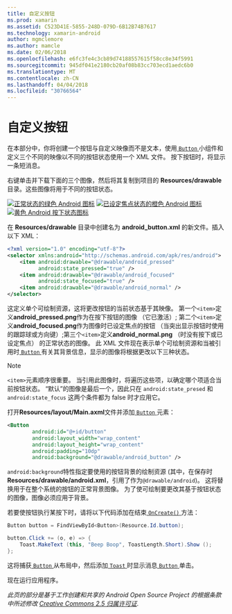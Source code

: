 ```yaml
---
title: 自定义按钮
ms.prod: xamarin
ms.assetid: C523D41E-5855-248D-079D-6B12B74B7617
ms.technology: xamarin-android
author: mgmclemore
ms.author: mamcle
ms.date: 02/06/2018
ms.openlocfilehash: e6fc3fe4c3cb89d74188557615f58cc8e34f5991
ms.sourcegitcommit: 945df041e2180cb20af08b83cc703ecd1aedc6b0
ms.translationtype: MT
ms.contentlocale: zh-CN
ms.lasthandoff: 04/04/2018
ms.locfileid: "30766564"
---
```

# <a name="custom-button"></a>自定义按钮

在本部分中，你将创建一个按钮与自定义映像而不是文本，使用[ `Button` ](https://developer.xamarin.com/api/type/Android.Widget.Button/)小组件和定义三个不同的映像以不同的按钮状态使用一个 XML 文件。 按下按钮时，将显示一条短消息。

右键单击并下载下面的三个图像，然后将其复制到项目的 **Resources/drawable** 目录。这些图像将用于不同的按钮状态。

 [![正常状态的绿色 Android 图标](custom-button-images/android-normal.png)](custom-button-images/android-normal.png#lightbox) [![已设定焦点状态的橙色 Android 图标](custom-button-images/android-focused.png)](custom-button-images/android-focused.png#lightbox) [![黄色 Android 按下状态图标](custom-button-images/android-pressed.png)](custom-button-images/android-pressed.png#lightbox)

在 **Resources/drawable** 目录中创建名为 **android_button.xml** 的新文件。插入以下 XML：

```xml
<?xml version="1.0" encoding="utf-8"?>
<selector xmlns:android="http://schemas.android.com/apk/res/android">
    <item android:drawable="@drawable/android_pressed"
          android:state_pressed="true" />
    <item android:drawable="@drawable/android_focused"
          android:state_focused="true" />
    <item android:drawable="@drawable/android_normal" />
</selector>
```

这定义单个可绘制资源，这将更改按钮的当前状态基于其映像。 第一个`<item>`定义**android_pressed.png**作为在按下按钮的图像 （它已激活）; 第二个`<item>`定义**android_focused.png**作为图像时已设定焦点的按钮 （当突出显示按钮时使用的跟踪球或方向键）;第三个`<item>`定义**android_normal.png** （时没有按下或已设定焦点） 的正常状态的图像。 此 XML 文件现在表示单个可绘制资源和当被引用时[ `Button` ](https://developer.xamarin.com/api/type/Android.Widget.Button/)有关其背景信息，显示的图像将根据更改以下三种状态。


> [!NOTE]
> `<item>`元素顺序很重要。 当引用此图像时，将遍历这些项，以确定哪个项适合当前按钮状态。
> “默认”的图像是最后一个，因此只在 `android:state_presed` 和 `android:state_focus` 这两个条件都为 false 时才应用它。

打开**Resources/layout/Main.axml**文件并添加[ `Button` ](https://developer.xamarin.com/api/type/Android.Widget.Button/)元素：

```xml
<Button
        android:id="@+id/button"
        android:layout_width="wrap_content"
        android:layout_height="wrap_content"
        android:padding="10dp"
        android:background="@drawable/android_button" />
```

`android:background`特性指定要使用的按钮背景的绘制资源 (其中，在保存时**Resources/drawable/android.xml**，引用了作为`@drawable/android`)。 这将替换用于在整个系统的按钮的正常背景图像。 为了使可绘制要更改其基于按钮状态的图像，图像必须应用于背景。

若要使按钮执行某按下时，请将以下代码添加在结束[ `OnCreate()` ](https://developer.xamarin.com/api/member/Android.App.Activity.OnCreate/p/Android.OS.Bundle/Android.OS.PersistableBundle/)方法：

```csharp
Button button = FindViewById<Button>(Resource.Id.button);

button.Click += (o, e) => {
    Toast.MakeText (this, "Beep Boop", ToastLength.Short).Show ();
};
```

这将捕获[ `Button` ](https://developer.xamarin.com/api/type/Android.Widget.Button/)从布局中，然后添加[ `Toast` ](https://developer.xamarin.com/api/type/Android.Widget.Toast/)时显示消息[ `Button` ](https://developer.xamarin.com/api/type/Android.Widget.Button/)单击。

现在运行应用程序。


*此页的部分是基于工作创建和共享的 Android Open Source Project 的根据条款中所述修改*
[*Creative Commons 2.5 归属许可证*](http://creativecommons.org/licenses/by/2.5/).
